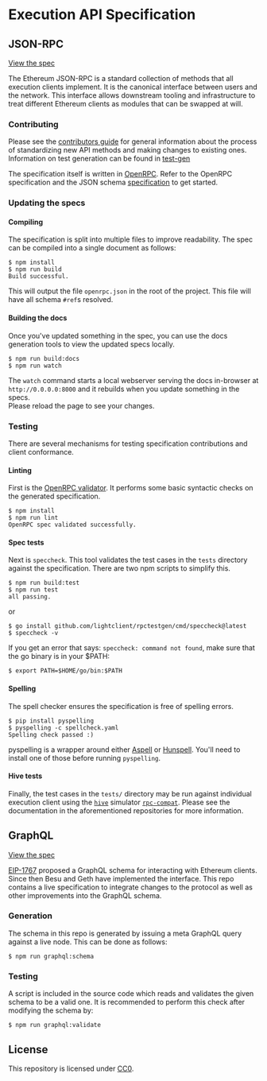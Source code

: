 # Execution API Specification

## JSON-RPC

[View the spec][playground]

The Ethereum JSON-RPC is a standard collection of methods that all execution
clients implement. It is the canonical interface between users and the network.
This interface allows downstream tooling and infrastructure to treat different
Ethereum clients as modules that can be swapped at will.

### Contributing

Please see the [contributors guide][contributors-guide]
for general information about the process of standardizing new API methods and
making changes to existing ones. Information on test generation can be found
in [test-gen][test-gen]

The specification itself is written in [OpenRPC][openrpc]. Refer to the OpenRPC
specification and the JSON schema [specification][json-schema] to get started.

### Updating the specs

#### Compiling
The specification is split into multiple files to improve readability. The
spec can be compiled into a single document as follows:

```console
$ npm install
$ npm run build
Build successful.
```

This will output the file `openrpc.json` in the root of the project. This file
will have all schema `#ref`s resolved.

#### Building the docs

Once you've updated something in the spec, you can use the docs generation tools
to view the updated specs locally.  

```console
$ npm run build:docs
$ npm run watch
```

The `watch` command starts a local webserver serving the docs in-browser at 
`http://0.0.0.0:8000` and it rebuilds when you update something in the specs.  
Please reload the page to see your changes.

### Testing

There are several mechanisms for testing specification contributions and client
conformance.

#### Linting
First is the [OpenRPC validator][validator]. It performs some basic syntactic
checks on the generated specification.

```console
$ npm install
$ npm run lint
OpenRPC spec validated successfully.
```

#### Spec tests
Next is `speccheck`. This tool validates the test cases in the `tests`
directory against the specification.  There are two npm scripts to simplify this.

```console
$ npm run build:test
$ npm run test 
all passing.
```

or

```console
$ go install github.com/lightclient/rpctestgen/cmd/speccheck@latest
$ speccheck -v
```

If you get an error that says: `speccheck: command not found`,
 make sure that the go binary is in your $PATH:

```console
$ export PATH=$HOME/go/bin:$PATH
```

#### Spelling

The spell checker ensures the specification is free of spelling errors.

```console
$ pip install pyspelling
$ pyspelling -c spellcheck.yaml
Spelling check passed :)
```

pyspelling is a wrapper around either [Aspell](http://aspell.net/) or
[Hunspell](https://hunspell.github.io/). You'll need to install
one of those before running `pyspelling`.

#### Hive tests
Finally, the test cases in the `tests/` directory may be run against individual
execution client using the [`hive`][hive] simulator [`rpc-compat`][rpc-compat].
Please see the documentation in the aforementioned repositories for more
information.

## GraphQL

[View the spec][graphql-schema]

[EIP-1767][eip-1767] proposed a GraphQL schema for interacting with Ethereum clients. Since then Besu and Geth have implemented the interface. This repo contains a live specification to integrate changes to the protocol as well as other improvements into the GraphQL schema.

### Generation

The schema in this repo is generated by issuing a meta GraphQL query against a live node. This can be done as follows:

```console
$ npm run graphql:schema
```

### Testing

A script is included in the source code which reads and validates the given schema to be a valid one. It is recommended to perform this check after modifying the schema by:

```console
$ npm run graphql:validate
```

## License

This repository is licensed under [CC0](LICENSE).


[playground]: https://ethereum.github.io/execution-apis/docs/reference/json-rpc-api
[openrpc]: https://open-rpc.org
[validator]: https://open-rpc.github.io/schema-utils-js/functions/validateOpenRPCDocument.html
[graphql-schema]: http://graphql-schema.ethdevops.io/?url=https://raw.githubusercontent.com/ethereum/execution-apis/main/graphql.json
[eip-1767]: https://eips.ethereum.org/EIPS/eip-1767
[contributors-guide]: docs/reference/contributors-guide.md
[json-schema]: https://json-schema.org
[hive]: https://github.com/ethereum/hive
[rpc-compat]: https://github.com/ethereum/hive/tree/master/simulators/ethereum/rpc-compat
[test-gen]: docs/reference/tests.md
